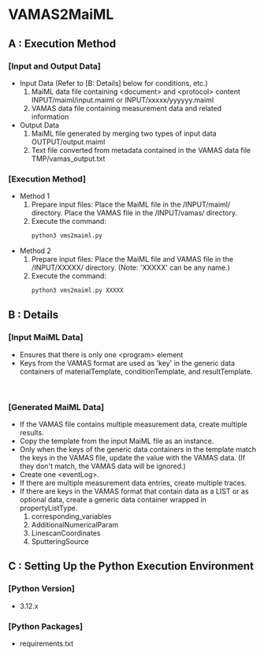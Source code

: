 # VAMAS2MaiML
## A : Execution Method
### [Input and Output Data]
- Input Data (Refer to [B: Details] below for conditions, etc.)
  1. MaiML data file containing \<document\> and \<protocol\> content
     INPUT/maiml/input.maiml or INPUT/xxxxx/yyyyyy.maiml
  2. VAMAS data file containing measurement data and related information
- Output Data
  1. MaiML file generated by merging two types of input data
     OUTPUT/output.maiml
  2. Text file converted from metadata contained in the VAMAS data file
     TMP/vamas_output.txt
     
### [Execution Method]
- Method 1
  1. Prepare input files:
     Place the MaiML file in the /INPUT/maiml/ directory.
     Place the VAMAS file in the /INPUT/vamas/ directory.
  2. Execute the command:
     ```sh
     python3 vms2maiml.py
     ```
- Method 2
  1. Prepare input files:
     Place the MaiML file and VAMAS file in the /INPUT/XXXXX/ directory.
     (Note: 'XXXXX' can be any name.)
  2. Execute the command:
     ```sh
     python3 vms2maiml.py XXXXX
     ```

## B : Details
### [Input MaiML Data]
- Ensures that there is only one \<program\> element
- Keys from the VAMAS format are used as 'key' in the generic data containers of materialTemplate, conditionTemplate, and resultTemplate.

<br/>

### [Generated MaiML Data]
- If the VAMAS file contains multiple measurement data, create multiple results.
- Copy the template from the input MaiML file as an instance.
- Only when the keys of the generic data containers in the template match the keys in the VAMAS file, update the value with the VAMAS data.
  (If they don't match, the VAMAS data will be ignored.)
- Create one \<eventLog\>.
- If there are multiple measurement data entries, create multiple traces.
- If there are keys in the VAMAS format that contain data as a LIST or as optional data, create a generic data container wrapped in propertyListType.
  1. corresponding_variables
  2. AdditionalNumericalParam
  3. LinescanCoordinates
  4. SputteringSource

## C : Setting Up the Python Execution Environment
### [Python Version]
- 3.12.x
### [Python Packages]
- requirements.txt
  
